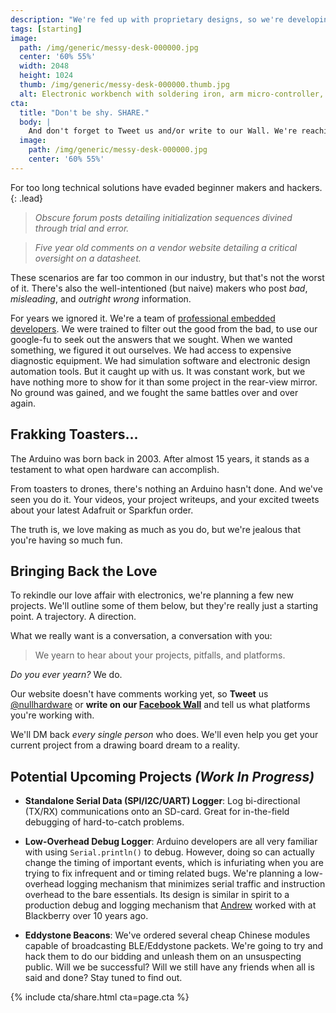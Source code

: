 ```yaml
---
description: "We're fed up with proprietary designs, so we're developing Open Source Hardware and Software for Embedded Systems. The journey starts now."
tags: [starting]
image:
  path: /img/generic/messy-desk-000000.jpg
  center: '60% 55%'
  width: 2048
  height: 1024
  thumb: /img/generic/messy-desk-000000.thumb.jpg
  alt: Electronic workbench with soldering iron, arm micro-controller, multimeter, and notebook
cta:
  title: "Don't be shy. SHARE."
  body: |
    And don't forget to Tweet us and/or write to our Wall. We're reaching out to help everyone that does.
  image:
    path: /img/generic/messy-desk-000000.jpg
    center: '60% 55%'
---
```


For too long technical solutions have evaded beginner makers and hackers.
{: .lead}

> *Obscure forum posts detailing initialization sequences divined through trial and error.*

> *Five year old comments on a vendor website detailing a critical oversight on a datasheet.*

These scenarios are far too common in our industry, but that's not the worst of it. There's also the well-intentioned (but naive) makers who post *bad*, *misleading*, and *outright wrong* information. 

For years we ignored it. We're a team of [professional embedded developers](/about/). We were trained to filter out the good from the bad, to use our google-fu to seek out the answers that we sought. When we wanted something, we figured it out ourselves. We had access to expensive diagnostic equipment. We had simulation software and electronic design automation tools. But it caught up with us. It was constant work, but we have nothing more to show for it than some project in the rear-view mirror. No ground was gained, and we fought the same battles over and over again.

## Frakking Toasters...

The Arduino was born back in 2003. After almost 15 years, it stands as a testament to what open hardware can accomplish.

From toasters to drones, there's nothing an Arduino hasn't done. And we've seen you do it. Your videos, your project writeups, and your excited tweets about your latest Adafruit or Sparkfun order.

The truth is, we love making as much as you do, but we're jealous that you're having so much fun.

## Bringing Back the Love

To rekindle our love affair with electronics, we're planning a few new projects. We'll outline some of them below, but they're really just a starting point. A trajectory. A direction.

What we really want is a conversation, a conversation with you:

> We yearn to hear about your projects, pitfalls, and platforms.

*Do you ever yearn?*  We do.

Our website doesn't have comments working yet, so **Tweet** us [@nullhardware](https://twitter.com/nullhardware) or **write on our [Facebook Wall](https://facebook.com/nullhardware)** and tell us what platforms you're working with.

We'll DM back *every single person* who does. We'll even help you get your current project from a drawing board dream to a reality.

## Potential Upcoming Projects *(Work In Progress)*

 - **Standalone Serial Data (SPI/I2C/UART) Logger**: Log bi-directional (TX/RX) communications onto an SD-card. Great for in-the-field debugging of hard-to-catch problems.

 - **Low-Overhead Debug Logger**: Arduino developers are all very familiar with using `Serial.println()` to debug. However, doing so can actually change the timing of important events, which is infuriating when you are trying to fix infrequent and or timing related bugs. We're planning a low-overhead logging mechanism that minimizes serial traffic and instruction overhead to the bare essentials. Its design is similar in spirit to a production debug and logging mechanism that [Andrew](/about/#andrew) worked with at Blackberry over 10 years ago.

 - **Eddystone Beacons**: We've ordered several cheap Chinese modules capable of broadcasting BLE/Eddystone packets. We're going to try and hack them to do our bidding and unleash them on an unsuspecting public. Will we be successful? Will we still have any friends when all is said and done? Stay tuned to find out.

{% include cta/share.html cta=page.cta %}